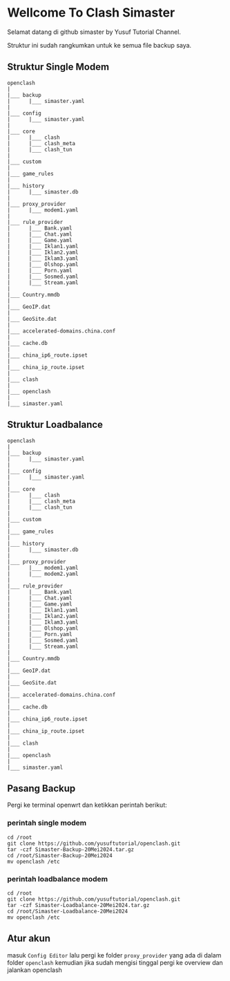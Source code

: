 # Wellcome To Clash Simaster

Selamat datang di github simaster by Yusuf Tutorial Channel.

Struktur ini sudah rangkumkan untuk ke semua file backup saya.

## Struktur Single Modem

```
openclash
|
|___ backup
|      |___ simaster.yaml
|
|___ config
|      |___ simaster.yaml
|
|___ core
|      |___ clash
|      |___ clash_meta
|      |___ clash_tun
|
|___ custom
|
|___ game_rules
|
|___ history
|      |___ simaster.db
|
|___ proxy_provider
|      |___ modem1.yaml
|
|___ rule_provider
|      |___ Bank.yaml
|      |___ Chat.yaml
|      |___ Game.yaml
|      |___ Iklan1.yaml
|      |___ Iklan2.yaml
|      |___ Iklam3.yaml
|      |___ Olshop.yaml
|      |___ Porn.yaml
|      |___ Sosmed.yaml
|      |___ Stream.yaml
|
|___ Country.mmdb
|
|___ GeoIP.dat
|
|___ GeoSite.dat
|
|___ accelerated-domains.china.conf
|
|___ cache.db
|
|___ china_ip6_route.ipset
|
|___ china_ip_route.ipset
|
|___ clash
|
|___ openclash
|
|___ simaster.yaml
```

## Struktur Loadbalance

```
openclash
|
|___ backup
|      |___ simaster.yaml
|
|___ config
|      |___ simaster.yaml
|
|___ core
|      |___ clash
|      |___ clash_meta
|      |___ clash_tun
|
|___ custom
|
|___ game_rules
|
|___ history
|      |___ simaster.db
|
|___ proxy_provider
|      |___ modem1.yaml
|      |___ modem2.yaml
|
|___ rule_provider
|      |___ Bank.yaml
|      |___ Chat.yaml
|      |___ Game.yaml
|      |___ Iklan1.yaml
|      |___ Iklan2.yaml
|      |___ Iklam3.yaml
|      |___ Olshop.yaml
|      |___ Porn.yaml
|      |___ Sosmed.yaml
|      |___ Stream.yaml
|
|___ Country.mmdb
|
|___ GeoIP.dat
|
|___ GeoSite.dat
|
|___ accelerated-domains.china.conf
|
|___ cache.db
|
|___ china_ip6_route.ipset
|
|___ china_ip_route.ipset
|
|___ clash
|
|___ openclash
|
|___ simaster.yaml
```

## Pasang Backup

Pergi ke terminal openwrt dan ketikkan perintah berikut:

### perintah single modem

```
cd /root
git clone https://github.com/yusuftutorial/openclash.git
tar -czf Simaster-Backup-20Mei2024.tar.gz
cd /root/Simaster-Backup-20Mei2024
mv openclash /etc
```

### perintah loadbalance modem

```
cd /root
git clone https://github.com/yusuftutorial/openclash.git
tar -czf Simaster-Loadbalance-20Mei2024.tar.gz
cd /root/Simaster-Loadbalance-20Mei2024
mv openclash /etc
```

## Atur akun

masuk `Config Editor` lalu pergi ke folder `proxy_provider` yang ada di dalam folder `openclash` kemudian jika sudah mengisi tinggal pergi ke overview dan jalankan openclash
